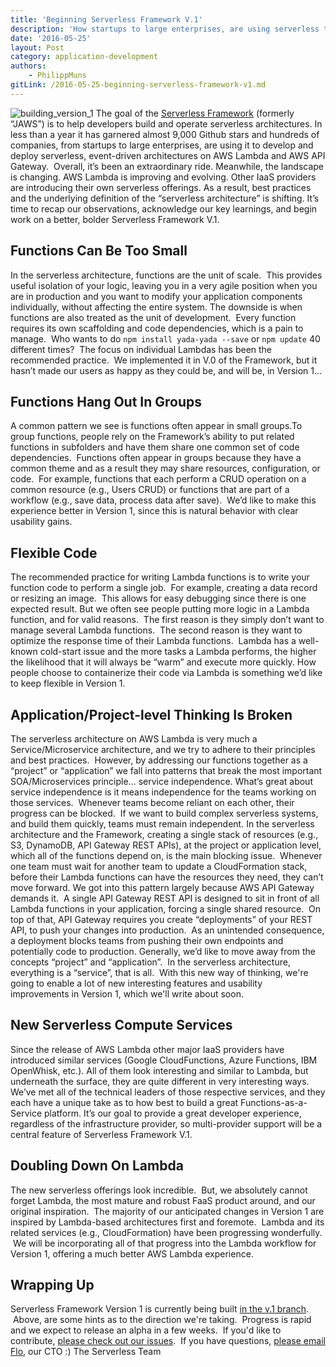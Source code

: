 ```yaml
---
title: 'Beginning Serverless Framework V.1'
description: 'How startups to large enterprises, are using serverless to develop and deploy serverless, event-driven architectures on AWS Lambda'
date: '2016-05-25'
layout: Post
category: application-development
authors:
    - PhilippMuns
gitLink: /2016-05-25-beginning-serverless-framework-v1.md
---
```


![building_version_1](https://s3-us-west-2.amazonaws.com/assets.site.serverless.com/blog/legacy/2016/05/building_version_1.gif) The goal of the [Serverless Framework](https://www.github.com/serverless/serverless) (formerly “JAWS”) is to help developers build and operate serverless architectures. In less than a year it has garnered almost 9,000 Github stars and hundreds of companies, from startups to large enterprises, are using it to develop and deploy serverless, event-driven architectures on AWS Lambda and AWS API Gateway.  Overall, it’s been an extraordinary ride. Meanwhile, the landscape is changing. AWS Lambda is improving and evolving. Other IaaS providers are introducing their own serverless offerings. As a result, best practices and the underlying definition of the “serverless architecture” is shifting. It’s time to recap our observations, acknowledge our key learnings, and begin work on a better, bolder Serverless Framework V.1.

## Functions Can Be Too Small

In the serverless architecture, functions are the unit of scale.  This provides useful isolation of your logic, leaving you in a very agile position when you are in production and you want to modify your application components individually, without affecting the entire system. The downside is when functions are also treated as the unit of development.  Every function requires its own scaffolding and code dependencies, which is a pain to manage.  Who wants to do `npm install yada-yada --save` or `npm update` 40 different times?  The focus on individual Lambdas has been the recommended practice.  We implemented it in V.0 of the Framework, but it hasn’t made our users as happy as they could be, and will be, in Version 1...

## Functions Hang Out In Groups

A common pattern we see is functions often appear in small groups.To group functions, people rely on the Framework’s ability to put related functions in subfolders and have them share one common set of code dependencies.  Functions often appear in groups because they have a common theme and as a result they may share resources, configuration, or code.  For example, functions that each perform a CRUD operation on a common resource (e.g., Users CRUD) or functions that are part of a workflow (e.g., save data, process data after save).  We’d like to make this experience better in Version 1, since this is natural behavior with clear usability gains.

## Flexible Code

The recommended practice for writing Lambda functions is to write your function code to perform a single job.  For example, creating a data record or resizing an image.  This allows for easy debugging since there is one expected result. But we often see people putting more logic in a Lambda function, and for valid reasons.  The first reason is they simply don’t want to manage several Lambda functions.  The second reason is they want to optimize the response time of their Lambda functions.  Lambda has a well-known cold-start issue and the more tasks a Lambda performs, the higher the likelihood that it will always be “warm” and execute more quickly. How people choose to containerize their code via Lambda is something we’d like to keep flexible in Version 1.

## Application/Project-level Thinking Is Broken

The serverless architecture on AWS Lambda is very much a Service/Microservice architecture, and we try to adhere to their principles and best practices.  However, by addressing our functions together as a “project” or “application” we fall into patterns that break the most important SOA/Microservices principle… service independence. What’s great about service independence is it means independence for the teams working on those services.  Whenever teams become reliant on each other, their progress can be blocked.  If we want to build complex serverless systems, and build them quickly, teams must remain independent. In the serverless architecture and the Framework, creating a single stack of resources (e.g., S3, DynamoDB, API Gateway REST APIs), at the project or application level, which all of the functions depend on, is the main blocking issue.  Whenever one team must wait for another team to update a CloudFormation stack, before their Lambda functions can have the resources they need, they can’t move forward. We got into this pattern largely because AWS API Gateway demands it.  A single API Gateway REST API is designed to sit in front of all Lambda functions in your application, forcing a single shared resource.  On top of that, API Gateway requires you create “deployments” of your REST API, to push your changes into production.  As an unintended consequence, a deployment blocks teams from pushing their own endpoints and potentially code to production. Generally, we’d like to move away from the concepts “project” and “application”.  In the serverless architecture, everything is a “service”, that is all.  With this new way of thinking, we're going to enable a lot of new interesting features and usability improvements in Version 1, which we'll write about soon.

## New Serverless Compute Services

Since the release of AWS Lambda other major IaaS providers have introduced similar services (Google CloudFunctions, Azure Functions, IBM OpenWhisk, etc.). All of them look interesting and similar to Lambda, but underneath the surface, they are quite different in very interesting ways. We’ve met all of the technical leaders of those respective services, and they each have a unique take as to how best to build a great Functions-as-a-Service platform. It’s our goal to provide a great developer experience, regardless of the infrastructure provider, so multi-provider support will be a central feature of Serverless Framework V.1.

## Doubling Down On Lambda

The new serverless offerings look incredible.  But, we absolutely cannot forget Lambda, the most mature and robust FaaS product around, and our original inspiration.  The majority of our anticipated changes in Version 1 are inspired by Lambda-based architectures first and foremote.  Lambda and its related services (e.g., CloudFormation) have been progressing wonderfully.  We will be incorporating all of that progress into the Lambda workflow for Version 1, offering a much better AWS Lambda experience.

## Wrapping Up

Serverless Framework Version 1 is currently being built [in the v.1 branch](https://github.com/serverless/serverless/tree/v1.0).  Above, are some hints as to the direction we're taking.  Progress is rapid and we expect to release an alpha in a few weeks.  If you'd like to contribute, [please check out our issues](https://github.com/serverless/serverless/issues?q=is%3Aopen+is%3Aissue+milestone%3Av1.0).  If you have questions, [please email Flo](mailto:florian@severless.com), our CTO :)  The Serverless Team
